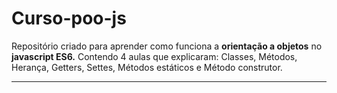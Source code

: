 # Curso-poo-js

Repositório criado para aprender como funciona a __orientação a objetos__ no __javascript ES6.__ Contendo 4 aulas que explicaram: Classes, Métodos, Herança, Getters, Settes, Métodos estáticos e Método construtor.

*********************
